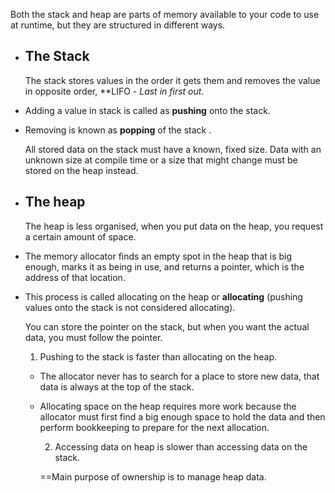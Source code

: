 Both the stack and heap are parts of memory available to your code to use at runtime, but they are structured in different ways.

- ## The Stack

  The stack stores values in the order it gets them and removes the value in opposite order,  **LIFO - *Last in first out*.

- Adding a value in stack is called as **pushing** onto the stack.
- Removing is known as **popping** of the stack .

  All stored data on the stack must have a known, fixed size. Data with an unknown size at compile time or a size that might change must be stored on the heap instead.

- ## The heap 

  The heap is less organised, when you put data on the heap, you request a certain amount of space.

- The memory allocator finds an empty spot in the heap that is big enough, marks it as being in use, and returns a pointer, which is the address of that location.
- This process is called allocating on the heap or **allocating** (pushing values onto the stack is not considered allocating).

  You can store the pointer on the stack, but when you want the actual data, you must follow the pointer. 

  1. Pushing to the stack is faster than allocating on the heap.
	- The allocator never has to search for a place to store new data, that data is always at the top of the stack.
	- Allocating space on the heap requires more work because the allocator must first find a big enough space to hold the data and then perform bookkeeping to prepare for the next allocation.
	  
	  2. Accessing data on heap is slower than accessing data on the stack.

	  ==Main purpose of ownership is to manage heap data.